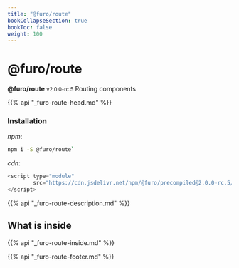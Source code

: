```yaml
---
title: "@furo/route"
bookCollapseSection: true
bookToc: false
weight: 100
---
```


# @furo/route
**@furo/route** <small>v2.0.0-rc.5</small>
Routing components

{{% api "_furo-route-head.md" %}}

### Installation
*npm*:
```bash
npm i -S @furo/route`
```


*cdn*:
```js
<script type="module"
        src="https://cdn.jsdelivr.net/npm/@furo/precompiled@2.0.0-rc.5/dist/furo-route.js">
</script>
```

{{% api "_furo-route-description.md" %}}

## What is inside
{{% api "_furo-route-inside.md" %}}

{{% api "_furo-route-footer.md" %}}
